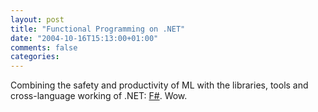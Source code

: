```yaml
---
layout: post
title: "Functional Programming on .NET"
date: "2004-10-16T15:13:00+01:00"
comments: false
categories: 
---
```


<p>Combining the safety and productivity of ML with the libraries, tools and cross-language working of .NET: <a href="http://research.microsoft.com/projects/ilx/fsharp.aspx">F#</a>. Wow.</p>


